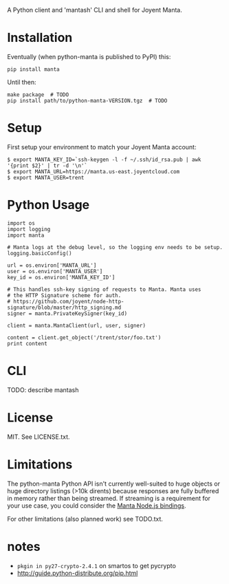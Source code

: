 A Python client and 'mantash' CLI and shell for Joyent Manta.


# Installation

Eventually (when python-manta is published to PyPI) this:

    pip install manta

Until then:

    make package  # TODO
    pip install path/to/python-manta-VERSION.tgz  # TODO


# Setup

First setup your environment to match your Joyent Manta account:

    $ export MANTA_KEY_ID=`ssh-keygen -l -f ~/.ssh/id_rsa.pub | awk '{print $2}' | tr -d '\n'`
    $ export MANTA_URL=https://manta.us-east.joyentcloud.com
    $ export MANTA_USER=trent


# Python Usage

    import os
    import logging
    import manta

    # Manta logs at the debug level, so the logging env needs to be setup.
    logging.basicConfig()

    url = os.environ['MANTA_URL']
    user = os.environ['MANTA_USER']
    key_id = os.environ['MANTA_KEY_ID']

    # This handles ssh-key signing of requests to Manta. Manta uses
    # the HTTP Signature scheme for auth.
    # https://github.com/joyent/node-http-signature/blob/master/http_signing.md
    signer = manta.PrivateKeySigner(key_id)

    client = manta.MantaClient(url, user, signer)

    content = client.get_object('/trent/stor/foo.txt')
    print content


# CLI

TODO: describe mantash


# License

MIT. See LICENSE.txt.


# Limitations

The python-manta Python API isn't currently well-suited to huge objects
or huge directory listings (>10k dirents) because responses are fully
buffered in memory rather than being streamed. If streaming is a requirement
for your use case, you could consider the [Manta Node.js
bindings](https://github.com/joyent/node-manta).

For other limitations (also planned work) see TODO.txt.


# notes

- `pkgin in py27-crypto-2.4.1` on smartos to get pycrypto
- http://guide.python-distribute.org/pip.html
